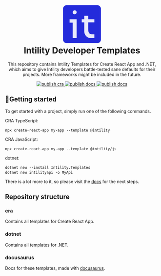 <h1 align="center">
  <img src="./docusaurus/static/img/logo192.png" width="124px"/><br/>
  Intility Developer Templates
</h1>

<p align="center">
This repository contains Intility Templates for Create React App and .NET,
which aims to give Intility developers battle-tested sane defaults for their projects.
More frameworks might be included in the future.
</p>

<p align="center">
<a href="https://github.com/Intility/templates/actions">
    <img alt="publish cra" src="https://github.com/Intility/templates/actions/workflows/publish-cra.yml/badge.svg" style="max-width:100%;">
</a>

<a href="https://github.com/Intility/templates/actions">
    <img alt="publish docs" src="https://github.com/Intility/templates/actions/workflows/publish-docs.yml/badge.svg" style="max-width:100%;">
</a>

<a href="https://github.com/Intility/templates/actions">
    <img alt="publish docs" src="https://github.com/Intility/templates/actions/workflows/publish-dotnet.yml/badge.svg" style="max-width:100%;">
</a>
</p>

## 🚀Getting started

To get started with a project, simply run one of the following commands.

CRA TypeScript:

```
npx create-react-app my-app --template @intility
```

CRA JavaScript:

```
npx create-react-app my-app --template @intility/js
```

dotnet:

```
dotnet new --install Intility.Templates
dotnet new intilityapi -o MyApi
```

There is a lot more to it, so please visit the [docs](https://create.intility.app/) for the next steps.

## Repository structure

### cra

Contains all templates for Create React App.

### dotnet

Contains all templates for .NET.

### docusaurus

Docs for these templates, made with [docusaurus](https://v2.docusaurus.io/).
